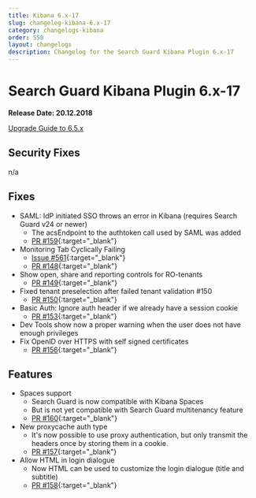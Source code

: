```yaml
---
title: Kibana 6.x-17
slug: changelog-kibana-6.x-17
category: changelogs-kibana
order: 550
layout: changelogs
description: Changelog for the Search Guard Kibana Plugin 6.x-17
---
```


<!---
Copryight 2010 floragunn GmbH
-->

# Search Guard Kibana Plugin 6.x-17

**Release Date: 20.12.2018**

[Upgrade Guide to 6.5.x](../_docs/upgrading-6_5_0.md)

## Security Fixes

n/a

## Fixes

* SAML: IdP initiated SSO throws an error in Kibana (requires Search Guard v24 or newer)
  * The acsEndpoint to the authtoken call used by SAML was added
  * [PR #159](https://github.com/floragunncom/search-guard-kibana-plugin/pull/159){:target="_blank"}
* Monitoring Tab Cyclically Failing 
  * [Issue #561](https://github.com/floragunncom/search-guard/issues/561){:target="_blank"} 
  * [PR #148](https://github.com/floragunncom/search-guard-kibana-plugin/pull/148){:target="_blank"}
* Show open, share and reporting controls for RO-tenants
  * [PR #149](https://github.com/floragunncom/search-guard-kibana-plugin/pull/149){:target="_blank"}
* Fixed tenant preselection after failed tenant validation #150
  * [PR #150](https://github.com/floragunncom/search-guard-kibana-plugin/pull/150){:target="_blank"}
* Basic Auth: Ignore auth header if we already have a session cookie
  * [PR #153](https://github.com/floragunncom/search-guard-kibana-plugin/pull/153){:target="_blank"}
* Dev Tools show now a proper warning when the user does not have enough privileges
* Fix OpenID over HTTPS with self signed certificates
  * [PR #156](https://github.com/floragunncom/search-guard-kibana-plugin/pull/156){:target="_blank"}

## Features

* Spaces support
  * Search Guard is now compatible with Kibana Spaces
  * But is not yet compatible with Search Guard multitenancy feature
  * [PR #160](https://github.com/floragunncom/search-guard-kibana-plugin/pull/160){:target="_blank"} 
* New proxycache auth type
  * It's now possible to use proxy authentication, but only transmit the headers once by storing them in a cookie.
  * [PR #157](https://github.com/floragunncom/search-guard-kibana-plugin/pull/157){:target="_blank"}
* Allow HTML in login dialogue
  * Now HTML can be used to customize the login dialogue (title and subtitle)
  * [PR #158](https://github.com/floragunncom/search-guard-kibana-plugin/pull/158){:target="_blank"}
